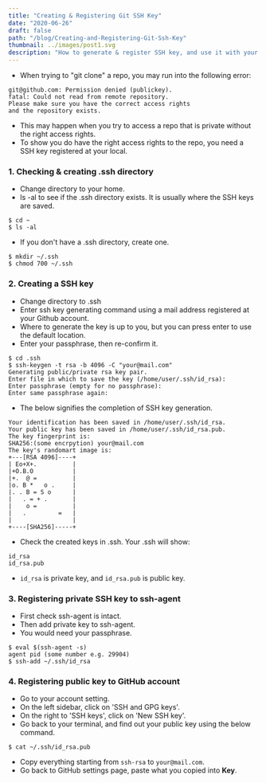 ```yaml
---
title: "Creating & Registering Git SSH Key"
date: "2020-06-26"
draft: false
path: "/blog/Creating-and-Registering-Git-Ssh-Key"
thumbnail: ../images/post1.svg
description: "How to generate & register SSH key, and use it with your GitHub account."
---
```

* When trying to "git clone" a repo,  you may run into the following error:
```
git@github.com: Permission denied (publickey).
fatal: Could not read from remote repository.
Please make sure you have the correct access rights
and the repository exists.
```

 
* This may happen when you try to access a repo that is private without the right access rights.
* To show you do have the right access rights to the repo, you need a SSH key registered at your local.


### 1. Checking & creating .ssh directory
* Change directory to your home.
* ls -al to see if the .ssh directory exists. It is usually where the SSH keys are saved.
```
$ cd ~
$ ls -al 
```
* If you don't have a .ssh directory, create one.
```
$ mkdir ~/.ssh
$ chmod 700 ~/.ssh
```

### 2. Creating a SSH key
* Change directory to .ssh
* Enter ssh key generating command using a mail address registered at your Github account.
* Where to generate the key is up to you, but you can press enter to use the default location.
* Enter your passphrase, then re-confirm it. 
```
$ cd .ssh
$ ssh-keygen -t rsa -b 4096 -C "your@mail.com"
Generating public/private rsa key pair.
Enter file in which to save the key (/home/user/.ssh/id_rsa):
Enter passphrase (empty for no passphrase): 
Enter same passphrase again:
```
* The below signifies the completion of SSH key generation.
```
Your identification has been saved in /home/user/.ssh/id_rsa.
Your public key has been saved in /home/user/.ssh/id_rsa.pub.
The key fingerprint is:
SHA256:(some encrpytion) your@mail.com
The key's randomart image is:
+---[RSA 4096]----+
| Eo+X+.          |
|+O.B.O           |
|+.  @ =          |
|o. B *   o .     |
|. . B = S o      |
|   . = + .       |
|    o =          |
|   .         =   |
|                 |
+----[SHA256]-----+
```
* Check the created keys in .ssh. Your .ssh will show:
```
id_rsa
id_rsa.pub
```
* `id_rsa` is private key, and `id_rsa.pub` is public key. 
 
### 3. Registering private SSH key to ssh-agent
* First check ssh-agent is intact.
* Then add private key to ssh-agent. 
* You would need your passphrase.
```
$ eval $(ssh-agent -s)
agent pid (some number e.g. 29904)
$ ssh-add ~/.ssh/id_rsa
```

### 4. Registering public key to GitHub account
* Go to your account setting.
* On the left sidebar, click on 'SSH and GPG keys'.
* On the right to 'SSH keys', click on 'New SSH key'.
* Go back to your terminal, and find out your public key using the below command.
```
$ cat ~/.ssh/id_rsa.pub
```
* Copy everything starting from `ssh-rsa` to `your@mail.com`.
* Go back to GitHub settings page, paste what you copied into **Key**.  







